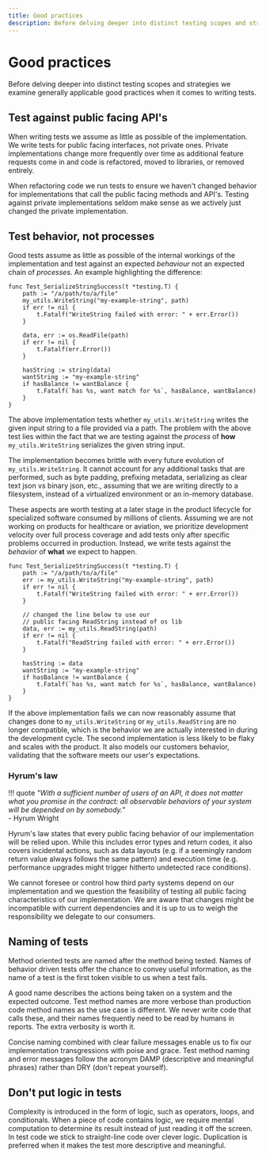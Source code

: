 ```yaml
---
title: Good practices
description: Before delving deeper into distinct testing scopes and strategies we examine generally applicable good practices when it comes to writing tests.
---
```


# Good practices

Before delving deeper into distinct testing scopes and strategies we examine generally applicable good practices when it comes to writing tests.

## Test against public facing API's

When writing tests we assume as little as possible of the implementation. We write tests for public facing interfaces, not private ones. Private implementations change more frequently over time as additional feature requests come in and code is refactored, moved to libraries, or removed entirely.

When refactoring code we run tests to ensure we haven't changed behavior for implementations that call the public facing methods and API's. Testing against private implementations seldom make sense as we actively just changed the private implementation.

## Test behavior, not processes

Good tests assume as little as possible of the internal workings of the implementation and test against an expected *behaviour* not an expected chain of *processes*. An example highlighting the difference:

```golang
func Test_SerializeStringSuccess(t *testing.T) {
    path := "/a/path/to/a/file"
    my_utils.WriteString("my-example-string", path)
    if err != nil {
		t.Fatalf("WriteString failed with error: " + err.Error())
	}

    data, err := os.ReadFile(path)
	if err != nil {
		t.Fatalf(err.Error())
	}

    hasString := string(data)
    wantString := "my-example-string"
    if hasBalance != wantBalance {
        t.Fatalf(`has %s, want match for %s`, hasBalance, wantBalance)
    }
}
```

The above implementation tests whether `my_utils.WriteString` writes the given input string to a file provided via a path. The problem with the above test lies within the fact that we are testing against the *process* of **how** `my_utils.WriteString` serializes the given string input.

The implementation becomes brittle with every future evolution of `my_utils.WriteString`. It cannot account for any additional tasks that are performed, such as byte padding, prefixing metadata, serializing as clear text json vs binary json, etc., assuming that we are writing directly to a filesystem, instead of a virtualized environment or an in-memory database.

These aspects are worth testing at a later stage in the product lifecycle for specialized software consumed by millions of clients. Assuming we are not working on products for healthcare or aviation, we prioritize development velocity over full process coverage and add tests <!-- vale write-good.Weasel = NO -->only<!-- vale write-good.Weasel = YES --> after specific problems occurred in production. Instead, we write tests against the *behavior* of **what** we expect to happen.

```golang
func Test_SerializeStringSuccess(t *testing.T) {
    path := "/a/path/to/a/file"
    err := my_utils.WriteString("my-example-string", path)
    if err != nil {
		t.Fatalf("WriteString failed with error: " + err.Error())
	}

    // changed the line below to use our
    // public facing ReadString instead of os lib
    data, err := my_utils.ReadString(path)
    if err != nil {
		t.Fatalf("ReadString failed with error: " + err.Error())
	}

    hasString := data
    wantString := "my-example-string"
    if hasBalance != wantBalance {
        t.Fatalf(`has %s, want match for %s`, hasBalance, wantBalance)
    }
}
```

<!-- vale write-good.Weasel = NO -->
<!-- likely -->
If the above implementation fails we can now reasonably assume that changes done to `my_utils.WriteString` or `my_utils.ReadString` are no longer compatible, which is the behavior we are actually interested in during the development cycle. The second implementation is less likely to be flaky and scales with the product. It also models our customers behavior, validating that the software meets our user's expectations.
<!-- vale write-good.Weasel = YES -->

### Hyrum's law

<!-- vale Vale.Avoid = NO -->
!!! quote
    *"With a sufficient number of users of an API, it does not matter what you promise in the contract: all observable behaviors of your system will be depended on by somebody."*  
    - Hyrum Wright
<!-- vale Vale.Avoid = YES -->

Hyrum's law states that every public facing behavior of our implementation will be relied upon. While this includes error types and return codes, it also covers incidental actions, such as data layouts (e.g. if a seemingly random return value always follows the same pattern) and execution time (e.g. performance upgrades might trigger hitherto undetected race conditions).

We cannot foresee or control how third party systems depend on our implementation and we question the feasibility of testing all public facing characteristics of our implementation. We are aware that changes might be incompatible with current dependencies and it is up to us to weigh the responsibility we delegate to our consumers.

## Naming of tests

Method oriented tests are named after the method being tested. Names of behavior driven tests offer the chance to convey useful information, as the name of a test is the first token visible to us when a test fails.

A good name describes the actions being taken on a system and the expected outcome. Test method names are more verbose than production code method names as the use case is different. We never write code that calls these, and their names frequently need to be read by humans in reports. The extra verbosity is worth it.

Concise naming combined with clear failure messages enable us to fix our implementation transgressions with poise and grace. Test method naming and error messages follow the acronym DAMP (descriptive and meaningful phrases) rather than DRY (don't repeat yourself).

## Don't put logic in tests

Complexity is introduced in the form of logic, such as operators, loops, and conditionals. When a piece of code contains logic, we require <!-- vale alex.Ablist = NO -->mental<!-- vale alex.Ablist = YES --> computation to determine its result instead of just reading it off the screen. In test code we stick to straight-line code over clever logic. Duplication is preferred when it makes the test more descriptive and meaningful.
